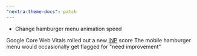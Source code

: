 ```yaml
---
"nextra-theme-docs": patch
---
```


- Change hamburger menu animation speed

Google Core Web Vitals rolled out a new [INP](https://developers.google.com/search/blog/2023/05/introducing-inp) score
The mobile hamburger menu would occasionally get flagged for "need improvement"
